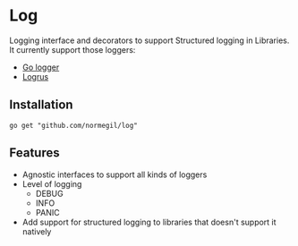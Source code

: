 # Log

Logging interface and decorators to support Structured logging in Libraries. It currently support those loggers:

  * [Go logger](https://godoc.org/log)
  * [Logrus](https://github.com/Sirupsen/logrus)
  
## Installation

`go get "github.com/normegil/log"`

## Features

  * Agnostic interfaces to support all kinds of loggers
  * Level of logging
    * DEBUG
    * INFO
    * PANIC
  * Add support for structured logging to libraries that doesn't support it natively